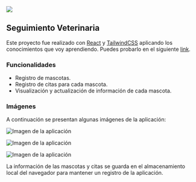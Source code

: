 <img src="https://media.licdn.com/dms/image/D4D16AQH25-XOqtNqdw/profile-displaybackgroundimage-shrink_350_1400/0/1674605075018?e=1682553600&v=beta&t=TNnw0RWEzWxbOiMtQRaWr1W8Z4XI15oyyJBzzCIGgzc"/>

## Seguimiento Veterinaria

Este proyecto fue realizado con [React](https://reactjs.org/) y [TailwindCSS](https://tailwindcss.com/) aplicando los conocimientos que voy aprendiendo. Puedes probarlo en el siguiente [link](https://veterinariabasilio.netlify.app).

### Funcionalidades

- Registro de mascotas.
- Registro de citas para cada mascota.
- Visualización y actualización de información de cada mascota.

### Imágenes

A continuación se presentan algunas imágenes de la aplicación:

![Imagen de la aplicación](https://i.ibb.co/2qTZFyw/Captura-desde-2023-02-10-21-32-42.png)

![Imagen de la aplicación](https://i.ibb.co/Gpq70Rt/Captura-desde-2023-02-10-21-32-40.png)

![Imagen de la aplicación](https://i.ibb.co/NCsKGHn/Captura-desde-2023-02-10-21-33-28.png)

La información de las mascotas y citas se guarda en el almacenamiento local del navegador para mantener un registro de la aplicación.

